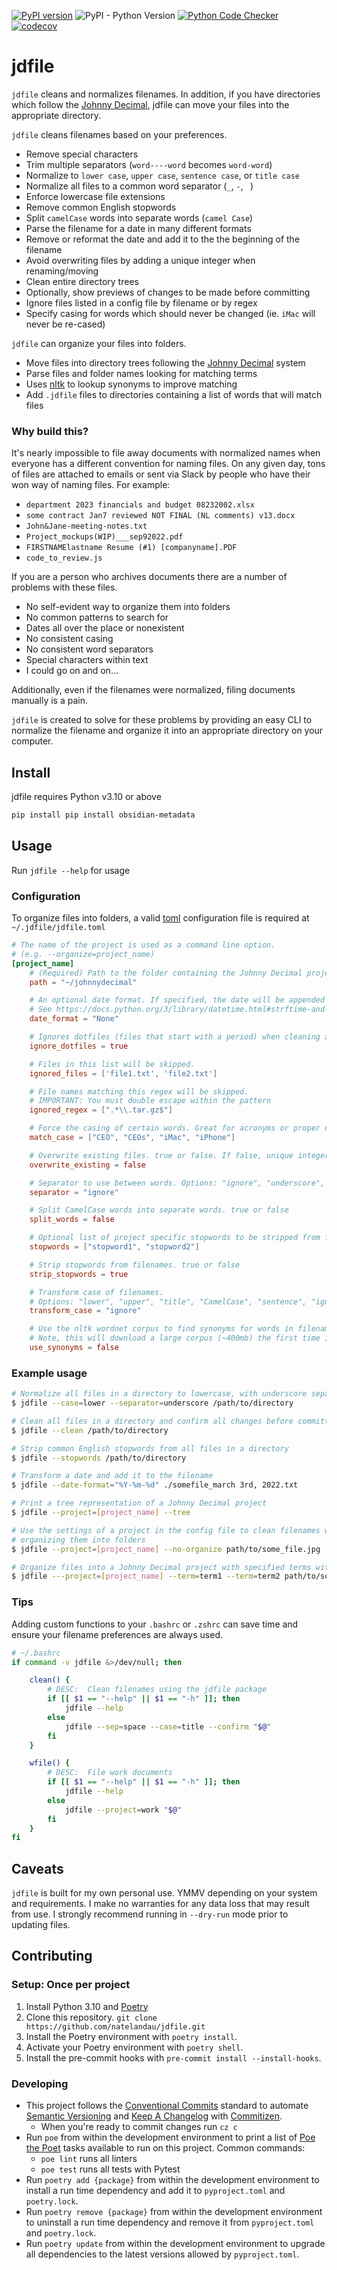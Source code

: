 [![PyPI version](https://badge.fury.io/py/jdfile.svg)](https://badge.fury.io/py/jdfile) ![PyPI - Python Version](https://img.shields.io/pypi/pyversions/jdfile) [![Python Code Checker](https://github.com/natelandau/jdfile/actions/workflows/automated-tests.yml/badge.svg)](https://github.com/natelandau/jdfile/actions/workflows/automated-tests.yml) [![codecov](https://codecov.io/gh/natelandau/jdfile/branch/main/graph/badge.svg?token=Y11Z883PMI)](https://codecov.io/gh/natelandau/jdfile)

# jdfile

`jdfile` cleans and normalizes filenames. In addition, if you have directories which follow the [Johnny Decimal](https://johnnydecimal.com), jdfile can move your files into the appropriate directory.

`jdfile` cleans filenames based on your preferences.

-   Remove special characters
-   Trim multiple separators (`word----word` becomes `word-word`)
-   Normalize to `lower case`, `upper case`, `sentence case`, or `title case`
-   Normalize all files to a common word separator (`_`, `-`, ` `)
-   Enforce lowercase file extensions
-   Remove common English stopwords
-   Split `camelCase` words into separate words (`camel Case`)
-   Parse the filename for a date in many different formats
-   Remove or reformat the date and add it to the the beginning of the filename
-   Avoid overwriting files by adding a unique integer when renaming/moving
-   Clean entire directory trees
-   Optionally, show previews of changes to be made before committing
-   Ignore files listed in a config file by filename or by regex
-   Specify casing for words which should never be changed (ie. `iMac` will never be re-cased)

`jdfile` can organize your files into folders.

-   Move files into directory trees following the [Johnny Decimal](https://johnnydecimal.com) system
-   Parse files and folder names looking for matching terms
-   Uses [nltk](https://www.nltk.org) to lookup synonyms to improve matching
-   Add `.jdfile` files to directories containing a list of words that will match files

### Why build this?

It's nearly impossible to file away documents with normalized names when everyone has a different convention for naming files. On any given day, tons of files are attached to emails or sent via Slack by people who have their won way of naming files. For example:

-   `department 2023 financials and budget 08232002.xlsx`
-   `some contract Jan7 reviewed NOT FINAL (NL comments) v13.docx`
-   `John&Jane-meeting-notes.txt`
-   `Project_mockups(WIP)___sep92022.pdf`
-   `FIRSTNAMElastname Resume (#1) [companyname].PDF`
-   `code_to_review.js`

If you are a person who archives documents there are a number of problems with these files.

-   No self-evident way to organize them into folders
-   No common patterns to search for
-   Dates all over the place or nonexistent
-   No consistent casing
-   No consistent word separators
-   Special characters within text
-   I could go on and on...

Additionally, even if the filenames were normalized, filing documents manually is a pain.

`jdfile` is created to solve for these problems by providing an easy CLI to normalize the filename and organize it into an appropriate directory on your computer.

## Install

jdfile requires Python v3.10 or above

```bash
pip install pip install obsidian-metadata
```

## Usage

Run `jdfile --help` for usage

### Configuration

To organize files into folders, a valid [toml](https://toml.io/en/) configuration file is required at `~/.jdfile/jdfile.toml`

```toml
# The name of the project is used as a command line option.
# (e.g. --organize=project_name)
[project_name]
    # (Required) Path to the folder containing the Johnny Decimal project
    path = "~/johnnydecimal"

    # An optional date format. If specified, the date will be appended to the filename
    # See https://docs.python.org/3/library/datetime.html#strftime-and-strptime-format-codes for details on how to specify a date.
    date_format = "None"

    # Ignores dotfiles (files that start with a period) when cleaning a directory.  true or false
    ignore_dotfiles = true

    # Files in this list will be skipped.
    ignored_files = ['file1.txt', 'file2.txt']

    # File names matching this regex will be skipped.
    # IMPORTANT: You must double escape within the pattern
    ignored_regex = [".*\\.tar.gz$"]

    # Force the casing of certain words. Great for acronyms or proper nouns.
    match_case = ["CEO", "CEOs", "iMac", "iPhone"]

    # Overwrite existing files. true or false. If false, unique integers will be appended to the filename.
    overwrite_existing = false

    # Separator to use between words. Options: "ignore", "underscore", "space", "dash", "none"
    separator = "ignore"

    # Split CamelCase words into separate words. true or false
    split_words = false

    # Optional list of project specific stopwords to be stripped from filenames
    stopwords = ["stopword1", "stopword2"]

    # Strip stopwords from filenames. true or false
    strip_stopwords = true

    # Transform case of filenames.
    # Options: "lower", "upper", "title", "CamelCase", "sentence", "ignore",
    transform_case = "ignore"

    # Use the nltk wordnet corpus to find synonyms for words in filenames. true or false
    # Note, this will download a large corpus (~400mb) the first time it is run.
    use_synonyms = false
```

### Example usage

```bash
# Normalize all files in a directory to lowercase, with underscore separators
$ jdfile --case=lower --separator=underscore /path/to/directory

# Clean all files in a directory and confirm all changes before committing them
$ jdfile --clean /path/to/directory

# Strip common English stopwords from all files in a directory
$ jdfile --stopwords /path/to/directory

# Transform a date and add it to the filename
$ jdfile --date-format="%Y-%m-%d" ./somefile_march 3rd, 2022.txt

# Print a tree representation of a Johnny Decimal project
$ jdfile --project=[project_name] --tree

# Use the settings of a project in the config file to clean filenames without
# organizing them into folders
$ jdfile --project=[project_name] --no-organize path/to/some_file.jpg

# Organize files into a Johnny Decimal project with specified terms with title casing
$ jdfile ---project=[project_name] --term=term1 --term=term2 path/to/some_file.jpg
```

### Tips

Adding custom functions to your `.bashrc` or `.zshrc` can save time and ensure your filename preferences are always used.

```bash
# ~/.bashrc
if command -v jdfile &>/dev/null; then

    clean() {
        # DESC:	 Clean filenames using the jdfile package
        if [[ $1 == "--help" || $1 == "-h" ]]; then
            jdfile --help
        else
            jdfile --sep=space --case=title --confirm "$@"
        fi
    }

    wfile() {
        # DESC:	 File work documents
        if [[ $1 == "--help" || $1 == "-h" ]]; then
            jdfile --help
        else
            jdfile --project=work "$@"
        fi
    }
fi
```

## Caveats

`jdfile` is built for my own personal use. YMMV depending on your system and requirements. I make no warranties for any data loss that may result from use. I strongly recommend running in `--dry-run` mode prior to updating files.

## Contributing

### Setup: Once per project

1. Install Python 3.10 and [Poetry](https://python-poetry.org)
2. Clone this repository. `git clone https://github.com/natelandau/jdfile.git`
3. Install the Poetry environment with `poetry install`.
4. Activate your Poetry environment with `poetry shell`.
5. Install the pre-commit hooks with `pre-commit install --install-hooks`.

### Developing

-   This project follows the [Conventional Commits](https://www.conventionalcommits.org/) standard to automate [Semantic Versioning](https://semver.org/) and [Keep A Changelog](https://keepachangelog.com/) with [Commitizen](https://github.com/commitizen-tools/commitizen).
    -   When you're ready to commit changes run `cz c`
-   Run `poe` from within the development environment to print a list of [Poe the Poet](https://github.com/nat-n/poethepoet) tasks available to run on this project. Common commands:
    -   `poe lint` runs all linters
    -   `poe test` runs all tests with Pytest
-   Run `poetry add {package}` from within the development environment to install a run time dependency and add it to `pyproject.toml` and `poetry.lock`.
-   Run `poetry remove {package}` from within the development environment to uninstall a run time dependency and remove it from `pyproject.toml` and `poetry.lock`.
-   Run `poetry update` from within the development environment to upgrade all dependencies to the latest versions allowed by `pyproject.toml`.
